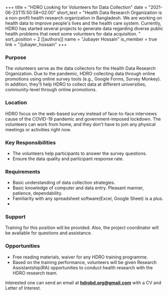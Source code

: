 +++
title = "HDRO Looking for Volunteers for Data Collection"
date = "2021-06-23T15:50:58+02:00"
short_text = "Health Data Research Organization is a non-profit health research organization in Bangladesh. We are working on health data to improve people's lives and the health care system. Currently, HDRO has started several projects to generate data regarding diverse public health problems that need some volunteers for data acquisition. "
sort_position = 2
[[authors]]
    name = "Jubayer Hossain"
    is_member = true
    link = "/jubayer_hossain"
+++



### Purpose 
The volunteers serve as the data collectors for the Health Data Research Organization. Due to the pandemic, HDRO collecting data through online promotions using online survey tools (e.g., Google Forms, Survey Monkey). In addition, they'll help HDRO to collect data at different universities, community-level through online promotions. 

### Location 
HDRO focus on the web-based survey instead of face-to-face interviews cause of the COVID-19 pandemic and government-imposed lockdown. The volunteers can work from home, and they don't have to join any physical meetings or activities right now. 

### Key Responsibilities
- The volunteers help participants to answer the survey questions. 
- Ensure the data quality and participant response rate. 

### Requirements 
- Basic understanding of data collection strategies. 
- Basic knowledge of computer and data entry. Pleasant manner, patience, dependability. 
- Familiarity with any spreadsheet software(Excel, Google Sheet) is a plus. 
- 
### Support 
Training for this position will be provided. Also, the project coordinator will be available for questions and assistance. 

### Opportunities 
- Free reading materials, waiver for any HDRO training programme.
- Based on the training performance, volunteers will be given Research Assistantship(RA) opportunities to conduct health research with the HDRO research team.

Interested one can send an email at **hdrobd.org@gmail.com** with a CV and Letter of Interest. 
